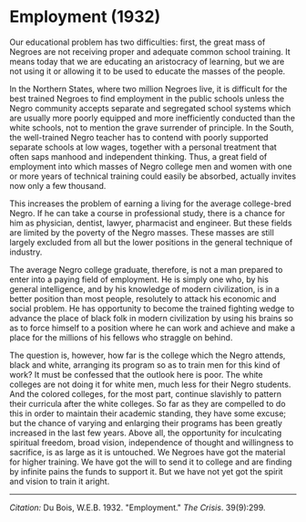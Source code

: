 <!--
title:   Employment
author:  Du Bois, W.E.B.
journal: The Crisis
year:    1932
volume:  39
issue:   9
pages:   299
-->
# Employment (1932)

Our educational problem has two difficulties: first, the great mass of Negroes are not receiving proper and adequate common school training. It means today that we are educating an aristocracy of learning, but we are not using it or allowing it to be used to educate the masses of the people.

In the Northern States, where two million Negroes live, it is difficult for the best trained Negroes to find employment in the public schools unless the Negro community accepts separate and segregated school systems which are usually more poorly equipped and more inefficiently conducted than the white schools, not to mention the grave surrender of principle. In the South, the well-trained Negro teacher has to contend with poorly supported separate schools at low wages, together with a personal treatment that often saps manhood and independent thinking. Thus, a great field of employment into which masses of Negro college men and women with one or more years of technical training could easily be absorbed, actually invites now only a few thousand.

This increases the problem of earning a living for the average college-bred Negro. If he can take a course in professional study, there is a chance for him as physician, dentist, lawyer, pharmacist and engineer. But these fields are limited by the poverty of the Negro masses. These masses are still largely excluded from all but the lower positions in the general technique of industry.

The average Negro college graduate, therefore, is not a man prepared to enter into a paying field of employment. He is simply one who, by his general intelligence, and by his knowledge of modern civilization, is in a better position than most people, resolutely to attack his economic and social problem. He has opportunity to become the trained fighting wedge to advance the place of black folk in modern civilization by using his brains so as to force himself to a position where he can work and achieve and make a place for the millions of his fellows who straggle on behind.

The question is, however, how far is the college which the Negro attends, black and white, arranging its program so as to train men for this kind of work? It must be confessed that the outlook here is poor. The white colleges are not doing it for white men, much less for their Negro students. And the colored colleges, for the most part, continue slavishly to pattern their curricula after the white colleges. So far as they are compelled to do this in order to maintain their academic standing, they have some excuse; but the chance of varying and enlarging their programs has been greatly increased in the last few years. Above all, the opportunity for inculcating spiritual freedom, broad vision, independence of thought and willingness to sacrifice, is as large as it is untouched. We Negroes have got the material for higher training. We have got the will to send it to college and are finding by infinite pains the funds to support it. But we have not yet got the spirit and vision to train it aright.

_________________
*Citation:* Du Bois, W.E.B. 1932. "Employment." *The Crisis*. 39(9):299.